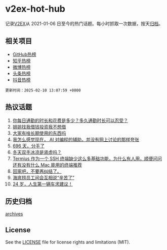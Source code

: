 # v2ex-hot-hub

 记录[V2EX](https://www.v2ex.com/)从 2021-01-06 日至今的热门话题。每小时抓取一次数据，按天[归档](archives)。
 
 ## 相关项目

- [GitHub热榜](https://github.com/it985/github-hot-hub)
- [知乎热榜](https://github.com/it985/zhihu-hot-hub)
- [微博热榜](https://github.com/it985/weibo-hot-hub)
- [头条热榜](https://github.com/it985/toutiao-hot-hub)
- [抖音热榜](https://github.com/it985/douyin-hot-hub)


 `更新时间：2025-02-10 13:07:59 +0800`

## 热议话题

1. [你每日通勤的时长和花费是多少？多久通勤时长可以忍受？](https://www.v2ex.com/t/1110187)
1. [姐姐找我借钱投资我不想借](https://www.v2ex.com/t/1110103)
1. [大家有啥长期使用的东西吗](https://www.v2ex.com/t/1110198)
1. [我怎么感觉现在， AI 对编程的辅助，并没有网上讨论的那样夸张](https://www.v2ex.com/t/1110109)
1. [696 天，分手了](https://www.v2ex.com/t/1110139)
1. [冬天双手冰凉是肾虚吗？](https://www.v2ex.com/t/1110088)
1. [Termius 作为一个 SSH 终端缺少这么多基础功能，为什么有人用，顺便问问还有没有什么 Mac 能用的终端推荐](https://www.v2ex.com/t/1110096)
1. [回家吧，不要再纠结了。](https://www.v2ex.com/t/1110172)
1. [海底捞员工间会互相说“辛苦了”](https://www.v2ex.com/t/1110102)
1. [24 岁，人生第一辆车求建议！](https://www.v2ex.com/t/1110236)

## 历史归档

[archives](archives)

## License

See the [LICENSE](LICENSE) file for license rights and limitations (MIT).
